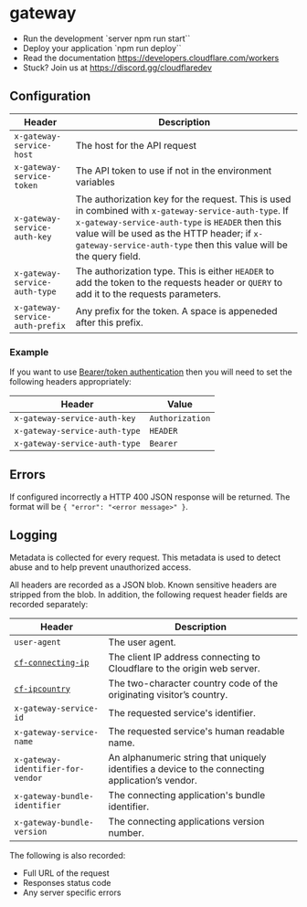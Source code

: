 # gateway

* Run the development `server npm run start``
* Deploy your application `npm run deploy``
* Read the documentation https://developers.cloudflare.com/workers
* Stuck? Join us at https://discord.gg/cloudflaredev

## Configuration

| Header  | Description |
| ------------- | ------------- |
| `x-gateway-service-host` | The host for the API request|
| `x-gateway-service-token` | The API token to use if not in the environment variables|
| `x-gateway-service-auth-key` | The authorization key for the request. This is used in combined with `x-gateway-service-auth-type`. If `x-gateway-service-auth-type` is `HEADER` then this value will be used as the HTTP header; if  `x-gateway-service-auth-type` then this value will be the query field. |
| `x-gateway-service-auth-type` | The authorization type. This is either `HEADER` to add the token to the requests header or `QUERY` to add it to the requests parameters.|
| `x-gateway-service-auth-prefix` | Any prefix for the token. A space is appeneded after this prefix. |

### Example

If you want to use [Bearer/token authentication](https://swagger.io/docs/specification/authentication/bearer-authentication/) then you will need to set the following headers appropriately:

| Header | Value |
| ------ | ----- |
| `x-gateway-service-auth-key` | `Authorization` |
| `x-gateway-service-auth-type` | `HEADER` |
| `x-gateway-service-auth-type` | `Bearer` |

## Errors

If configured incorrectly a HTTP 400 JSON response will be returned. The format will be `{ "error": "<error message>" }`.

## Logging

Metadata is collected for every request. This metadata is used to detect abuse and to help prevent unauthorized access.

All headers are recorded as a JSON blob. Known sensitive headers are stripped from the blob. In addition, the following request header fields are recorded separately:

| Header | Description |
| ------ | ----------- |
| `user-agent` | The user agent. |
| [`cf-connecting-ip`](https://developers.cloudflare.com/fundamentals/reference/http-request-headers/#cf-connecting-ip) | The client IP address connecting to Cloudflare to the origin web server. |
| [`cf-ipcountry`](https://developers.cloudflare.com/fundamentals/reference/http-request-headers/#cf-ipcountry) | The two-character country code of the originating visitor’s country. |
| `x-gateway-service-id` | The requested service's identifier. |
| `x-gateway-service-name` | The requested service's human readable name. | 
| `x-gateway-identifier-for-vendor` | An alphanumeric string that uniquely identifies a device to the connecting application’s vendor. |
| `x-gateway-bundle-identifier` | The connecting application's bundle identifier. |
| `x-gateway-bundle-version` | The connecting applications version number. |

The following is also recorded:
* Full URL of the request
* Responses status code 
* Any server specific errors

